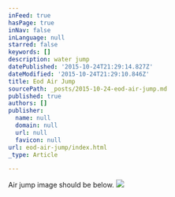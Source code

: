 ```yaml
---
inFeed: true
hasPage: true
inNav: false
inLanguage: null
starred: false
keywords: []
description: water jump
datePublished: '2015-10-24T21:29:14.827Z'
dateModified: '2015-10-24T21:29:10.846Z'
title: Eod Air Jump
sourcePath: _posts/2015-10-24-eod-air-jump.md
published: true
authors: []
publisher:
  name: null
  domain: null
  url: null
  favicon: null
url: eod-air-jump/index.html
_type: Article

---
```

Air jump image should be below.
![](https://the-grid-user-content.s3-us-west-2.amazonaws.com/ce5271b6-6dca-4cc8-a10c-bb05100174af.jpg)